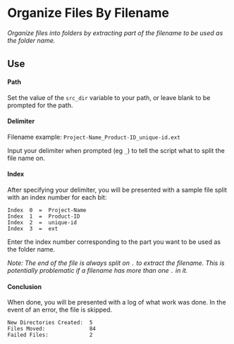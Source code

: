 # Organize Files By Filename
###### Organize files into folders by extracting part of the filename to be used as the folder name.

## Use
#### Path
Set the value of the `src_dir` variable to your path, or leave blank to be prompted for the path.
#### Delimiter
Filename example: `Project-Name_Product-ID_unique-id.ext`

Input your delimiter when prompted (eg `_`) to tell the script what to split the file name on.
#### Index
After specifying your delimiter, you will be presented with a sample file split with an index number for each bit:
```
Index  0  =  Project-Name
Index  1  =  Product-ID
Index  2  =  unique-id
Index  3  =  ext
```
Enter the index number corresponding to the part you want to be used as the folder name.

_Note: The end of the file is always split on `.` to extract the filename. This is potentially problematic if a filename has more than one `.` in it._
#### Conclusion
When done, you will be presented with a log of what work was done. In the event of an error, the file is skipped.
```
New Directories Created:  5
Files Moved:              84
Failed Files:             2
```